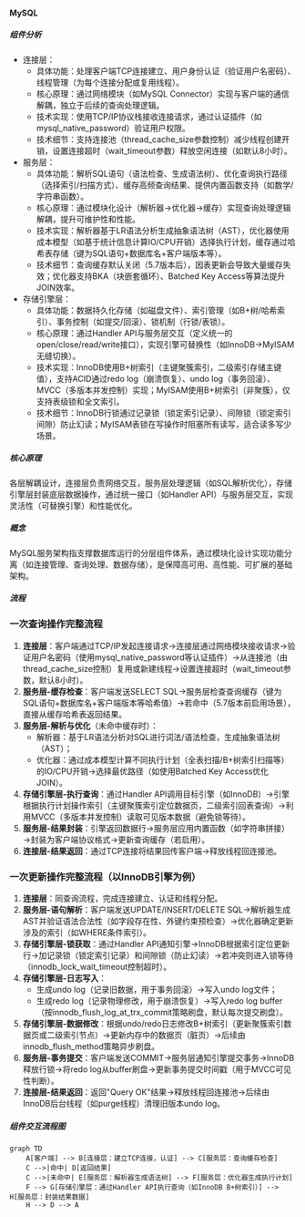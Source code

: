 #### MySQL
##### 组件分析
- 连接层：
  - 具体功能：处理客户端TCP连接建立、用户身份认证（验证用户名密码）、线程管理（为每个连接分配或复用线程）。
  - 核心原理：通过网络模块（如MySQL Connector）实现与客户端的通信解耦，独立于后续的查询处理逻辑。
  - 技术实现：使用TCP/IP协议栈接收连接请求，通过认证插件（如mysql_native_password）验证用户权限。
  - 技术细节：支持连接池（thread_cache_size参数控制）减少线程创建开销，设置连接超时（wait_timeout参数）释放空闲连接（如默认8小时）。
- 服务层：
  - 具体功能：解析SQL语句（语法检查、生成语法树）、优化查询执行路径（选择索引/扫描方式）、缓存高频查询结果、提供内置函数支持（如数学/字符串函数）。
  - 核心原理：通过模块化设计（解析器→优化器→缓存）实现查询处理逻辑解耦，提升可维护性和性能。
  - 技术实现：解析器基于LR语法分析生成抽象语法树（AST），优化器使用成本模型（如基于统计信息计算IO/CPU开销）选择执行计划，缓存通过哈希表存储（键为SQL语句+数据库名+客户端版本等）。
  - 技术细节：查询缓存默认关闭（5.7版本后），因表更新会导致大量缓存失效；优化器支持BKA（块嵌套循环）、Batched Key Access等算法提升JOIN效率。
- 存储引擎层：
  - 具体功能：数据持久化存储（如磁盘文件）、索引管理（如B+树/哈希索引）、事务控制（如提交/回滚）、锁机制（行锁/表锁）。
  - 核心原理：通过Handler API与服务层交互（定义统一的open/close/read/write接口），实现引擎可替换性（如InnoDB→MyISAM无缝切换）。
  - 技术实现：InnoDB使用B+树索引（主键聚簇索引，二级索引存储主键值），支持ACID通过redo log（崩溃恢复）、undo log（事务回滚）、MVCC（多版本并发控制）实现；MyISAM使用B+树索引（非聚簇），仅支持表级锁和全文索引。
  - 技术细节：InnoDB行锁通过记录锁（锁定索引记录）、间隙锁（锁定索引间隙）防止幻读；MyISAM表锁在写操作时阻塞所有读写，适合读多写少场景。

##### 核心原理
各层解耦设计，连接层负责网络交互，服务层处理逻辑（如SQL解析优化），存储引擎层封装底层数据操作，通过统一接口（如Handler API）与服务层交互，实现灵活性（可替换引擎）和性能优化。

##### 概念
MySQL服务架构指支撑数据库运行的分层组件体系，通过模块化设计实现功能分离（如连接管理、查询处理、数据存储），是保障高可用、高性能、可扩展的基础架构。

##### 流程

### 一次查询操作完整流程
1. **连接层**：客户端通过TCP/IP发起连接请求→连接层通过网络模块接收请求→验证用户名密码（使用mysql_native_password等认证插件）→从连接池（由thread_cache_size控制）复用或新建线程→设置连接超时（wait_timeout参数，默认8小时）。
2. **服务层-缓存检查**：客户端发送SELECT SQL→服务层检查查询缓存（键为SQL语句+数据库名+客户端版本等哈希值）→若命中（5.7版本前启用场景），直接从缓存哈希表返回结果。
3. **服务层-解析与优化**（未命中缓存时）：
   - 解析器：基于LR语法分析对SQL进行词法/语法检查，生成抽象语法树（AST）；
   - 优化器：通过成本模型计算不同执行计划（全表扫描/B+树索引扫描等）的IO/CPU开销→选择最优路径（如使用Batched Key Access优化JOIN）。
4. **存储引擎层-执行查询**：通过Handler API调用目标引擎（如InnoDB）→引擎根据执行计划操作索引（主键聚簇索引定位数据页，二级索引回表查询）→利用MVCC（多版本并发控制）读取可见版本数据（避免锁等待）。
5. **服务层-结果封装**：引擎返回数据行→服务层应用内置函数（如字符串拼接）→封装为客户端协议格式→更新查询缓存（若启用）。
6. **连接层-结果返回**：通过TCP连接将结果回传客户端→释放线程回连接池。

### 一次更新操作完整流程（以InnoDB引擎为例）
1. **连接层**：同查询流程，完成连接建立、认证和线程分配。
2. **服务层-语句解析**：客户端发送UPDATE/INSERT/DELETE SQL→解析器生成AST并验证语法合法性（如字段存在性、外键约束预检查）→优化器确定更新涉及的索引（如WHERE条件索引）。
3. **存储引擎层-锁获取**：通过Handler API通知引擎→InnoDB根据索引定位更新行→加记录锁（锁定索引记录）和间隙锁（防止幻读）→若冲突则进入锁等待（innodb_lock_wait_timeout控制超时）。
4. **存储引擎层-日志写入**：
   - 生成undo log（记录旧数据，用于事务回滚）→写入undo log文件；
   - 生成redo log（记录物理修改，用于崩溃恢复）→写入redo log buffer（按innodb_flush_log_at_trx_commit策略刷盘，默认每次提交刷盘）。
5. **存储引擎层-数据修改**：根据undo/redo日志修改B+树索引（更新聚簇索引数据页或二级索引节点）→更新内存中的数据页（脏页）→后续由innodb_flush_method策略异步刷盘。
6. **服务层-事务提交**：客户端发送COMMIT→服务层通知引擎提交事务→InnoDB释放行锁→将redo log从buffer刷盘→更新事务提交时间戳（用于MVCC可见性判断）。
7. **连接层-结果返回**：返回"Query OK"结果→释放线程回连接池→后续由InnoDB后台线程（如purge线程）清理旧版本undo log。

##### 组件交互流程图
```mermaid
graph TD
    A[客户端] --> B[连接层：建立TCP连接，认证] --> C[服务层：查询缓存检查]
    C -->|命中| D[返回结果]
    C -->|未命中| E[服务层：解析器生成语法树] --> F[服务层：优化器生成执行计划]
    F --> G[存储引擎层：通过Handler API执行查询（如InnoDB B+树索引）] --> H[服务层：封装结果数据]
    H --> D --> A
```

